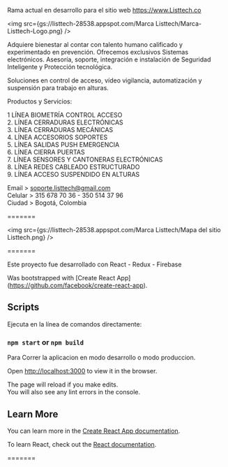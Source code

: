 Rama actual en desarrollo para el sitio web https://www.Listtech.co

<img src={gs://listtech-28538.appspot.com/Marca Listtech/Marca-Listtech-Logo.png} />

Adquiere bienestar al contar con talento humano calificado y 
experimentado en prevención. Ofrecemos exclusivos Sistemas 
electrónicos. Asesoría, soporte, integración e instalación de
Seguridad Inteligente y Protección tecnológica. 

Soluciones en control de acceso, vídeo vigilancia, 
automatización y suspensión para trabajo en alturas.

Productos y Servicios:

1   LÍNEA BIOMETRÍA CONTROL ACCESO <br>
2.	LÍNEA CERRADURAS ELECTRÓNICAS <br>
3.	LÍNEA CERRADURAS MECÁNICAS <br>
4.	LÍNEA ACCESORIOS SOPORTES <br>
5.	LÍNEA SALIDAS PUSH EMERGENCIA <br>
6.	LÍNEA CIERRA PUERTAS <br>
7.	LÍNEA SENSORES Y CANTONERAS ELECTRÓNICAS <br>
8.	LÍNEA REDES CABLEADO ESTRUCTURADO <br>
9.	LÍNEA ACCESO SUSPENDIDO EN ALTURAS <br>

Email   > soporte.listtech@gmail.com <br>
Celular > 315 678 70 36  -  350 514 37 96 <br>
Ciudad  > Bogotá, Colombia <br>

=======

<img src={gs://listtech-28538.appspot.com/Marca Listtech/Mapa del sitio Listtech.png} />

=======

Este proyecto fue desarrollado con React - Redux - Firebase

Was bootstrapped with [Create React App]
(https://github.com/facebook/create-react-app).

## Scripts

Ejecuta en la línea de comandos directamente:

### `npm start` or `npm build`

Para Correr la aplicacion en modo desarrollo o modo produccion.<br>

Open [http://localhost:3000](http://localhost:3000) to view it in the browser.

The page will reload if you make edits.<br>
You will also see any lint errors in the console.

## Learn More

You can learn more in the [Create React App documentation](https://facebook.github.io/create-react-app/docs/getting-started).

To learn React, check out the [React documentation](https://reactjs.org/).

=======